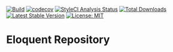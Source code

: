 [![Build](https://github.com/richan-fongdasen/eloquent-repository/actions/workflows/main.yml/badge.svg?branch=main)](https://github.com/richan-fongdasen/eloquent-repository/actions/workflows/main.yml)
[![codecov](https://codecov.io/gh/richan-fongdasen/eloquent-repository/branch/master/graph/badge.svg)](https://codecov.io/gh/richan-fongdasen/eloquent-repository)
[![StyleCI Analysis Status](https://github.styleci.io/repos/135787392/shield?branch=master)](https://github.styleci.io/repos/135787392)
[![Total Downloads](https://poser.pugx.org/richan-fongdasen/eloquent-repository/d/total.svg)](https://packagist.org/packages/richan-fongdasen/eloquent-repository)
[![Latest Stable Version](https://poser.pugx.org/richan-fongdasen/eloquent-repository/v/stable.svg)](https://packagist.org/packages/richan-fongdasen/eloquent-repository)
[![License: MIT](https://poser.pugx.org/laravel/framework/license.svg)](https://opensource.org/licenses/MIT)

# Eloquent Repository

